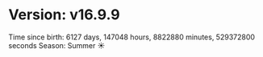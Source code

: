 # Version: v16.9.9
Time since birth: 6127 days, 147048 hours, 8822880 minutes, 529372800 seconds
Season: Summer ☀️
